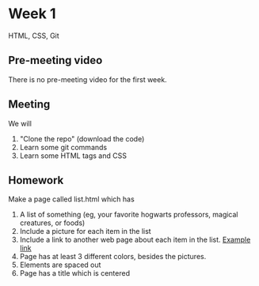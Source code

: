 # Week 1
HTML, CSS, Git

## Pre-meeting video
There is no pre-meeting video for the first week.

## Meeting
We will
1. "Clone the repo" (download the code)
2. Learn some git commands
3. Learn some HTML tags and CSS


## Homework
Make a page called list.html which has
1. A list of something (eg, your favorite hogwarts professors, magical creatures, or foods)
2. Include a picture for each item in the list
3. Include a link to another web page about each item in the list. [Example link](https://harrypotter.fandom.com/wiki/Yorkshire_pudding)
4. Page has at least 3 different colors, besides the pictures.
5. Elements are spaced out
6. Page has a title which is centered
